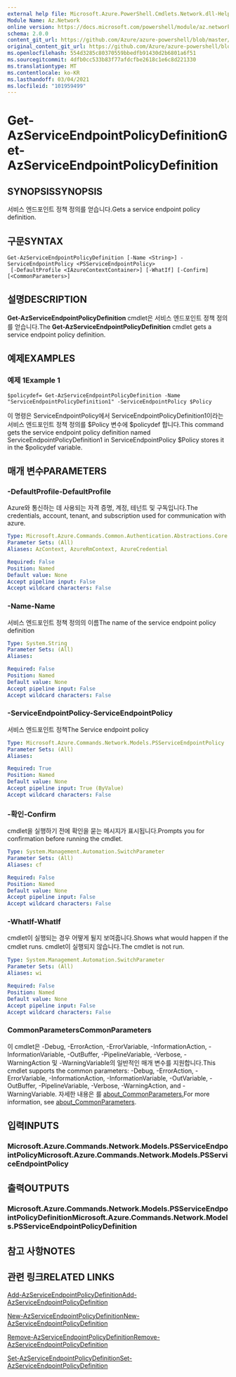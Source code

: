 ```yaml
---
external help file: Microsoft.Azure.PowerShell.Cmdlets.Network.dll-Help.xml
Module Name: Az.Network
online version: https://docs.microsoft.com/powershell/module/az.network/get-azserviceendpointpolicydefinition
schema: 2.0.0
content_git_url: https://github.com/Azure/azure-powershell/blob/master/src/Network/Network/help/Get-AzServiceEndpointPolicyDefinition.md
original_content_git_url: https://github.com/Azure/azure-powershell/blob/master/src/Network/Network/help/Get-AzServiceEndpointPolicyDefinition.md
ms.openlocfilehash: 554d3285c80370559bbedfb91430d2b6801a6f51
ms.sourcegitcommit: 4dfb0cc533b83f77afdcfbe2618c1e6c8d221330
ms.translationtype: MT
ms.contentlocale: ko-KR
ms.lasthandoff: 03/04/2021
ms.locfileid: "101959499"
---
```

# <span data-ttu-id="c2e91-101">Get-AzServiceEndpointPolicyDefinition</span><span class="sxs-lookup"><span data-stu-id="c2e91-101">Get-AzServiceEndpointPolicyDefinition</span></span>

## <span data-ttu-id="c2e91-102">SYNOPSIS</span><span class="sxs-lookup"><span data-stu-id="c2e91-102">SYNOPSIS</span></span>
<span data-ttu-id="c2e91-103">서비스 엔드포인트 정책 정의를 얻습니다.</span><span class="sxs-lookup"><span data-stu-id="c2e91-103">Gets a service endpoint policy definition.</span></span>

## <span data-ttu-id="c2e91-104">구문</span><span class="sxs-lookup"><span data-stu-id="c2e91-104">SYNTAX</span></span>

```
Get-AzServiceEndpointPolicyDefinition [-Name <String>] -ServiceEndpointPolicy <PSServiceEndpointPolicy>
 [-DefaultProfile <IAzureContextContainer>] [-WhatIf] [-Confirm] [<CommonParameters>]
```

## <span data-ttu-id="c2e91-105">설명</span><span class="sxs-lookup"><span data-stu-id="c2e91-105">DESCRIPTION</span></span>
<span data-ttu-id="c2e91-106">**Get-AzServiceEndpointPolicyDefinition** cmdlet은 서비스 엔드포인트 정책 정의를 얻습니다.</span><span class="sxs-lookup"><span data-stu-id="c2e91-106">The **Get-AzServiceEndpointPolicyDefinition** cmdlet gets a service endpoint policy definition.</span></span>

## <span data-ttu-id="c2e91-107">예제</span><span class="sxs-lookup"><span data-stu-id="c2e91-107">EXAMPLES</span></span>

### <span data-ttu-id="c2e91-108">예제 1</span><span class="sxs-lookup"><span data-stu-id="c2e91-108">Example 1</span></span>
```
$policydef= Get-AzServiceEndpointPolicyDefinition -Name "ServiceEndpointPolicyDefinition1" -ServiceEndpointPolicy $Policy
```

<span data-ttu-id="c2e91-109">이 명령은 ServiceEndpointPolicy에서 ServiceEndpointPolicyDefinition1이라는 서비스 엔드포인트 정책 정의를 $Policy 변수에 $policydef 합니다.</span><span class="sxs-lookup"><span data-stu-id="c2e91-109">This command gets the service endpoint policy definition named ServiceEndpointPolicyDefinition1 in ServiceEndpointPolicy $Policy stores it in the $policydef variable.</span></span>

## <span data-ttu-id="c2e91-110">매개 변수</span><span class="sxs-lookup"><span data-stu-id="c2e91-110">PARAMETERS</span></span>

### <span data-ttu-id="c2e91-111">-DefaultProfile</span><span class="sxs-lookup"><span data-stu-id="c2e91-111">-DefaultProfile</span></span>
<span data-ttu-id="c2e91-112">Azure와 통신하는 데 사용되는 자격 증명, 계정, 테넌트 및 구독입니다.</span><span class="sxs-lookup"><span data-stu-id="c2e91-112">The credentials, account, tenant, and subscription used for communication with azure.</span></span>

```yaml
Type: Microsoft.Azure.Commands.Common.Authentication.Abstractions.Core.IAzureContextContainer
Parameter Sets: (All)
Aliases: AzContext, AzureRmContext, AzureCredential

Required: False
Position: Named
Default value: None
Accept pipeline input: False
Accept wildcard characters: False
```

### <span data-ttu-id="c2e91-113">-Name</span><span class="sxs-lookup"><span data-stu-id="c2e91-113">-Name</span></span>
<span data-ttu-id="c2e91-114">서비스 엔드포인트 정책 정의의 이름</span><span class="sxs-lookup"><span data-stu-id="c2e91-114">The name of the service endpoint policy definition</span></span>

```yaml
Type: System.String
Parameter Sets: (All)
Aliases:

Required: False
Position: Named
Default value: None
Accept pipeline input: False
Accept wildcard characters: False
```

### <span data-ttu-id="c2e91-115">-ServiceEndpointPolicy</span><span class="sxs-lookup"><span data-stu-id="c2e91-115">-ServiceEndpointPolicy</span></span>
<span data-ttu-id="c2e91-116">서비스 엔드포인트 정책</span><span class="sxs-lookup"><span data-stu-id="c2e91-116">The Service endpoint policy</span></span>

```yaml
Type: Microsoft.Azure.Commands.Network.Models.PSServiceEndpointPolicy
Parameter Sets: (All)
Aliases:

Required: True
Position: Named
Default value: None
Accept pipeline input: True (ByValue)
Accept wildcard characters: False
```

### <span data-ttu-id="c2e91-117">-확인</span><span class="sxs-lookup"><span data-stu-id="c2e91-117">-Confirm</span></span>
<span data-ttu-id="c2e91-118">cmdlet을 실행하기 전에 확인을 묻는 메시지가 표시됩니다.</span><span class="sxs-lookup"><span data-stu-id="c2e91-118">Prompts you for confirmation before running the cmdlet.</span></span>

```yaml
Type: System.Management.Automation.SwitchParameter
Parameter Sets: (All)
Aliases: cf

Required: False
Position: Named
Default value: None
Accept pipeline input: False
Accept wildcard characters: False
```

### <span data-ttu-id="c2e91-119">-WhatIf</span><span class="sxs-lookup"><span data-stu-id="c2e91-119">-WhatIf</span></span>
<span data-ttu-id="c2e91-120">cmdlet이 실행되는 경우 어떻게 될지 보여줍니다.</span><span class="sxs-lookup"><span data-stu-id="c2e91-120">Shows what would happen if the cmdlet runs.</span></span> <span data-ttu-id="c2e91-121">cmdlet이 실행되지 않습니다.</span><span class="sxs-lookup"><span data-stu-id="c2e91-121">The cmdlet is not run.</span></span>

```yaml
Type: System.Management.Automation.SwitchParameter
Parameter Sets: (All)
Aliases: wi

Required: False
Position: Named
Default value: None
Accept pipeline input: False
Accept wildcard characters: False
```

### <span data-ttu-id="c2e91-122">CommonParameters</span><span class="sxs-lookup"><span data-stu-id="c2e91-122">CommonParameters</span></span>
<span data-ttu-id="c2e91-123">이 cmdlet은 -Debug, -ErrorAction, -ErrorVariable, -InformationAction, -InformationVariable, -OutBuffer, -PipelineVariable, -Verbose, -WarningAction 및 -WarningVariable의 일반적인 매개 변수를 지원합니다.</span><span class="sxs-lookup"><span data-stu-id="c2e91-123">This cmdlet supports the common parameters: -Debug, -ErrorAction, -ErrorVariable, -InformationAction, -InformationVariable, -OutVariable, -OutBuffer, -PipelineVariable, -Verbose, -WarningAction, and -WarningVariable.</span></span> <span data-ttu-id="c2e91-124">자세한 내용은 를 [about_CommonParameters.](http://go.microsoft.com/fwlink/?LinkID=113216)</span><span class="sxs-lookup"><span data-stu-id="c2e91-124">For more information, see [about_CommonParameters](http://go.microsoft.com/fwlink/?LinkID=113216).</span></span>

## <span data-ttu-id="c2e91-125">입력</span><span class="sxs-lookup"><span data-stu-id="c2e91-125">INPUTS</span></span>

### <span data-ttu-id="c2e91-126">Microsoft.Azure.Commands.Network.Models.PSServiceEndpointPolicy</span><span class="sxs-lookup"><span data-stu-id="c2e91-126">Microsoft.Azure.Commands.Network.Models.PSServiceEndpointPolicy</span></span>

## <span data-ttu-id="c2e91-127">출력</span><span class="sxs-lookup"><span data-stu-id="c2e91-127">OUTPUTS</span></span>

### <span data-ttu-id="c2e91-128">Microsoft.Azure.Commands.Network.Models.PSServiceEndpointPolicyDefinition</span><span class="sxs-lookup"><span data-stu-id="c2e91-128">Microsoft.Azure.Commands.Network.Models.PSServiceEndpointPolicyDefinition</span></span>

## <span data-ttu-id="c2e91-129">참고 사항</span><span class="sxs-lookup"><span data-stu-id="c2e91-129">NOTES</span></span>

## <span data-ttu-id="c2e91-130">관련 링크</span><span class="sxs-lookup"><span data-stu-id="c2e91-130">RELATED LINKS</span></span>

[<span data-ttu-id="c2e91-131">Add-AzServiceEndpointPolicyDefinition</span><span class="sxs-lookup"><span data-stu-id="c2e91-131">Add-AzServiceEndpointPolicyDefinition</span></span>](./Add-AzServiceEndpointPolicyDefinition.md)

[<span data-ttu-id="c2e91-132">New-AzServiceEndpointPolicyDefinition</span><span class="sxs-lookup"><span data-stu-id="c2e91-132">New-AzServiceEndpointPolicyDefinition</span></span>](./New-AzServiceEndpointPolicyDefinition.md)

[<span data-ttu-id="c2e91-133">Remove-AzServiceEndpointPolicyDefinition</span><span class="sxs-lookup"><span data-stu-id="c2e91-133">Remove-AzServiceEndpointPolicyDefinition</span></span>](./Remove-AzServiceEndpointPolicyDefinition.md)

[<span data-ttu-id="c2e91-134">Set-AzServiceEndpointPolicyDefinition</span><span class="sxs-lookup"><span data-stu-id="c2e91-134">Set-AzServiceEndpointPolicyDefinition</span></span>](./Set-AzServiceEndpointPolicyDefinition.md)
